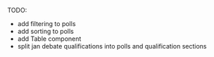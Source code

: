 TODO:
- add filtering to polls
- add sorting to polls
- add Table component
- split jan debate qualifications into polls and qualification sections
